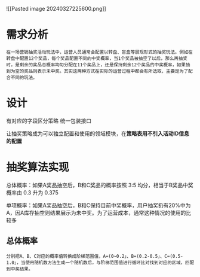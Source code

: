 ![[Pasted image 20240327225600.png]]

# 需求分析

	在一场营销抽奖活动玩法中，运营人员通常会配置以转盘、盲盒等展现形式的抽奖玩法。例如在转盘中配置12个奖品，每个奖品配置不同的中奖概率，当1个奖品被抽空了以后，那么再抽奖时，是剩余的奖品总概率均匀分配在11个奖品上，还是保持剩余12个奖品的中奖概率，如果抽到为空的奖品则表示未中奖。其实这两种方式在实际的运营过程中都会有所选取，主要是为了配合不同的玩法。

# 设计

有对应的字段区分策略
统一包装接口

让抽奖策略成为可以独立配置和使用的领域模块，在**策略表用不引入活动ID信息的配置**


# 抽奖算法实现

总体概率：如果A奖品抽空后，B和C奖品的概率按照 3:5 均分，相当于B奖品中奖概率由 0.3 升为 0.375


单项概率：如果A奖品抽空后，B和C保持目前中奖概率，用户抽奖扔有20%中为A，因A库存抽空则结果展示为未中奖。为了运营成本，通常这种情况的使用的比较多

## 总体概率
	分别把A、B、C对应的概率值转换成阶梯范围值，A=(0~0.2」、B=(0.2-0.5」、C=(0.5-1.0」，当使用随机数方法生成一个随机数后，与阶梯范围值进行循环比对找到对应的区域，匹配到中奖结果。




